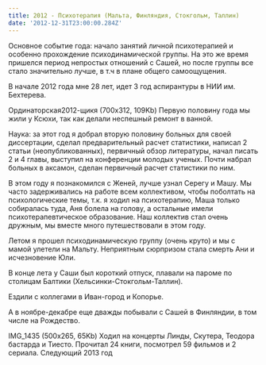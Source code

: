 ```yaml
---
title: 2012 - Психотерапия (Мальта, Финляндия, Стокгольм, Таллин)
date: '2012-12-31T23:00:00.284Z'
---
```


Основное событие года: начало занятий личной психотерапией и особенно прохождение психодинамической группы. На это же время пришелся период непростых отношений с Сашей, но после группы все стало значительно лучше, в т.ч в плане общего самоощущения. 

В начале 2012 года мне 28 лет, идет 3 год аспирантуры в НИИ им. Бехтерева. 

Ординаторская2012-щикя (700x312, 109Kb)
Первую половину года мы жили у Ксюхи, так как делали неспешный ремонт в ванной.
 
Наука: за этот год я добрал вторую половину больных для своей диссертации, сделал предварительный расчет статистики, написал 2 статьи (неопубликованных), первичный обзор литературы, начал писать 2 и 4 главы, выступил на конференции молодых ученых. Почти набрал больных в аксамон, сделан первичный расчет статистики по ним.
 
В этом году я познакомился с Женей, лучше узнал Серегу и Машу. Мы часто задерживались на работе всем коллективом, чтобы поболтать на психологические темы, т.к. я ходил на психотерапию, Маша только собиралась туда, Аня болела на голову, а остальные имели психотерапевтическое образование. Наш коллектив стал очень дружным, мы вместе много путешествовали в этом году.

Летом я прошел психодинамическую группу (очень круто) и мы с мамой улетели на Мальту. Неприятным сюрпризом стала смерть Ани и исчезновение Юли.

В конце лета у Саши был короткий отпуск, плавали на пароме по столицам Балтики (Хельсинки-Стокгольм-Таллин).

Ездили с коллегами в Иван-город и Копорье.
 
А в ноябре-декабре еще дважды побывали с Сашей в Финляндии, в том числе на Рождество.
 
 
  
 
 
IMG_1435 (500x265, 65Kb)
Ходил на концерты Линды, Скутера, Теодора бастарда и Тиесто.
Прочитал 24 книги, посмотрел 59 фильмов и 2 сериала.
Следующий 2013 год